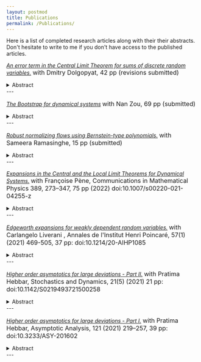 ```yaml
---
layout: postmod     
title: Publications             
permalink: /Publications/          
---
```

Here is a list of completed research articles along with their their abstracts. Don't hesitate to write to me if you don't have access to the published articles.<br>        

<a href="otherfiles/EdgeManyAtoms.pdf"><em>An error term in the Central Limit Theorem for sums of discrete random variables.</em></a>
<font size = "3">with Dmitry Dolgopyat, 42 pp (revisions submitted)</font>
<details>
<summary>Abstract</summary>     
  
<p align="justify"><font size = "2">We consider sums of independent identically distributed random variables those distributions have $d+1$ atoms. Such distributions never admit an Edgeworth expansion of order $d$ but we show that for almost all parameters the Edgeworth expansion of order $d-1$ is valid and the error of the order $d-1$ Edgeworth expansion is typically of order $n^{-d/2}$.</font></p>  
</details>
---      

<a href="https://arxiv.org/abs/2108.08461"><em>The Bootstrap for dynamical systems</em></a>
<font size = "3">with Nan Zou, 69 pp (submitted)</font>
<details>
<summary>Abstract</summary>     
  
<p align="justify"><font size = "2">Despite their deterministic nature, dynamical systems often exhibit seemingly random behaviour. Consequently, a dynamical system is usually represented by a probabilistic model of which the unknown parameters must be estimated using statistical methods. When measuring the uncertainty of such parameter estimation, the bootstrap stands out as a simple but powerful technique. In this paper, we develop the bootstrap for dynamical systems and establish not only its consistency but also its second-order efficiency via a novel continuous Edgeworth expansion for dynamical systems. Moreover, we verify the theoretical results about the bootstrap using computer simulations.</font></p>              
</details>
---

<a href="https://arxiv.org/abs/2102.03509"><em>Robust normalizing flows using Bernstein-type polynomials.</em></a> 
<font size = "3">with Sameera Ramasinghe, 15 pp (submitted)</font>  
<details>
<summary>Abstract</summary>      
  
<p align="justify"><font size = "2">Normalizing flows (NFs) are a class of generative models that allows exact density evaluation and sampling. We propose a framework to construct NFs based on increasing triangular maps and Bernstein-type polynomials. Compared to the existing (universal) NF frameworks, our method provides compelling advantages like theoretical upper bounds for the approximation error, robustness, higher interpretability, suitability for compactly supported densities, and the ability to employ higher degree polynomials without training instability. Moreover, we provide a constructive universality proof, which gives analytic expressions of the approximations for known transformations. We conduct a thorough theoretical analysis and empirically demonstrate the efficacy of the proposed technique using experiments on both real-world and synthetic datasets.</font></p> 
</details>
---     

<a href="https://arxiv.org/pdf/2008.08726.pdf"><em>Expansions in the Central and the Local Limit Theorems for Dynamical Systems.</em></a> 
<font size = "3">with Fran&ccedil;oise P&egrave;ne, Communications in Mathematical Physics 389, 273–347, 75 pp (2022) doi:10.1007/s00220-021-04255-z </font>   
<details>
<summary>Abstract</summary>                              
<p align="justify"><font size = "2">We study higher order expansions both in the Berry-Ess&een estimate (Edgeworth expansions) and in the local limit theorems for Birkhoff sums of chaotic probability preserving dynamical systems. We establish general results under technical assumptions, discuss the verification of these assumptions and illustrate our results by different examples (subshifts of finite type, Young towers, Sinai billiards, random matrix products), including situations of unbounded observables with integrability order arbitrarily close to the optimal moment condition required in the i.i.d. setting.</font></p>
</details>
---   

<a href="https://arxiv.org/abs/1803.07667"><em>Edgeworth expansions for weakly dependent random variables.</em></a> 
<font size = "3">with Carlangelo Liverani , Annales de l'Institut Henri Poincar&eacute;, 57(1) (2021) 469-505, 37 pp: doi:10.1214/20-AIHP1085 </font> 
<details>
<summary>Abstract</summary>     
  
<p align="justify"><font size = "2">We discuss sufficient conditions that guarantee the existence of asymptotic expansions for the CLT for weakly dependent random variables including observations arising from sufficiently chaotic dynamical systems like piece-wise expanding maps and strongly ergodic Markov chains. We primarily use spectral techniques to obtain the results.</font></p>                                                
</details>
---

<a href="https://arxiv.org/abs/1907.11655"><em>Higher order asymptotics for large deviations - Part II.</em></a> 
<font size = "3">with Pratima Hebbar, Stochastics and Dynamics, 21(5) (2021) 21 pp: doi:10.1142/S0219493721500258 </font>  
<details>
<summary>Abstract</summary>       
  
<p align="justify"><font size = "2">We obtain asymptotic expansions for the large deviation principle (LDP) for continuous time stochastic processes with weakly dependent increments. As a key example, we show that additive functionals of solutions of stochastic differential equations (SDEs) satisfying H&ouml;rmander condition on a <i>d</i>-dimensional compact manifold admit these asymptotic expansions of all orders.</font></p>                                          
</details>
---

<a href="https://arxiv.org/abs/1811.06793"><em>Higher order asymptotics for large deviations - Part I.</em></a> 
<font size = "3">with Pratima Hebbar, Asymptotic Analysis, 121 (2021) 219–257, 39 pp: doi:10.3233/ASY-201602 </font> 
<details>
<summary>Abstract</summary>
  
<p align="justify"><font size = "2">For sequences of non-lattice weakly dependent random variables, we obtain asymptotic expansions for Large Deviation Principles. These expansions, commonly referred to as strong large deviation results, are in the spirit of Edgeworth Expansions for the Central Limit Theorem. We apply our results to show that Diophantine iid sequences, finite state Markov chains, strongly ergodic Markov chains and Birkhoff sums of smooth expanding maps & subshifts of finite type satisfy these strong large deviation results.</font></p>                                        
</details>
---
